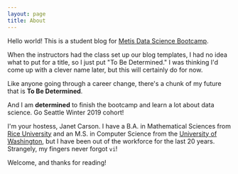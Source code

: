 ```yaml
---
layout: page
title: About
---
```



Hello world! This is a student blog for 
[Metis Data Science Bootcamp](https://www.thisismetis.com/data-science-bootcamps).


When the instructors had the class set up our blog templates, I had no 
idea what to put for a title, so I just put "To Be Determined." I was 
thinking I'd come up with a clever name later, but this will
certainly do for now. 

Like anyone going through a career change, there's a chunk of my future that
is __To Be Determined__.

And I am __determined__ to finish the bootcamp and learn a lot 
about data science. Go Seattle Winter 2019 cohort! 

I'm your hostess, Janet Carson. I have a B.A. in Mathematical Sciences from [Rice University](https://www.rice.edu) and an M.S. in Computer Science from the [University of Washington](https://www.washington.edu), but I have been out of the workforce for the last 20 years. Strangely, my fingers never forgot ```vi```! 

Welcome, and thanks for reading!
